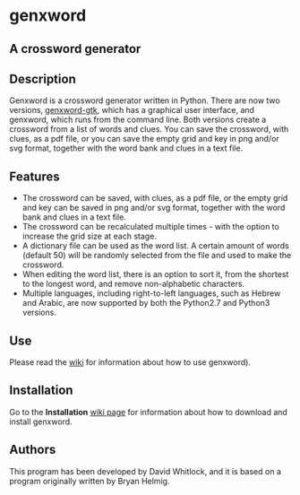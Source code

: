 # genxword

## A crossword generator

## Description

Genxword is a crossword generator written in Python. There are now two versions, [genxword-gtk](https://github.com/riverrun/genxword/wiki/genxword-gtk), which has a graphical user interface, and genxword, which runs from the command line. 
Both versions create a crossword from a list of words and clues. You can save the crossword, with clues, as a pdf file, 
or you can save the empty grid and key in png and/or svg format, together with the word bank and clues in a text file.

## Features
* The crossword can be saved, with clues, as a pdf file, or the empty grid and key 
can be saved in png and/or svg format, together with the word bank and clues in a text file.
* The crossword can be recalculated multiple times - with the option to increase the grid size at each stage.
* A dictionary file can be used as the word list. A certain amount of words (default 50) will be 
randomly selected from the file and used to make the crossword.
* When editing the word list, there is an option to sort it, from the shortest 
to the longest word, and remove non-alphabetic characters.
* Multiple languages, including right-to-left languages, such as Hebrew and Arabic, 
are now supported by both the Python2.7 and Python3 versions.


## Use

Please read the [wiki](https://github.com/riverrun/genxword/wiki) for information about how to use genxword).

## Installation

Go to the **Installation** [wiki page](https://github.com/riverrun/genxword/wiki/Install-genxword) for information 
about how to download and install genxword.

## Authors

This program has been developed by David Whitlock, and it is based on a program originally written by Bryan Helmig. 
